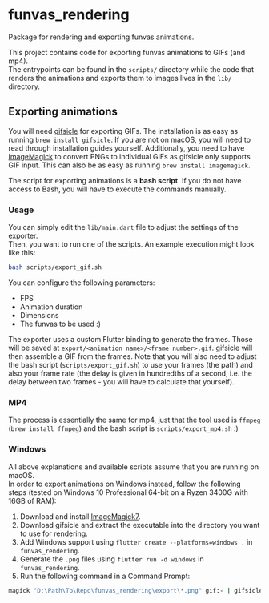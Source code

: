 # funvas_rendering

Package for rendering and exporting funvas animations.

This project contains code for exporting funvas animations to GIFs (and mp4).  
The entrypoints can be found in the `scripts/` directory while the code that renders the animations
and exports them to images lives in the `lib/` directory.

## Exporting animations

You will need [gifsicle] for exporting GIFs. The installation is as easy as running `brew install gifsicle`.
If you are not on macOS, you will need to read through installation guides yourself.
Additionally, you need to have [ImageMagick] to convert PNGs to individual GIFs as gifsicle only
supports GIF input. This can also be as easy as running `brew install imagemagick`.

The script for exporting animations is a **bash script**. If you do not have access to Bash, you
will have to execute the commands manually.

### Usage

You can simply edit the `lib/main.dart` file to adjust the settings of the exporter.  
Then, you want to run one of the scripts. An example execution might look like this:

```sh
bash scripts/export_gif.sh
```

You can configure the following parameters:

* FPS
* Animation duration
* Dimensions
* The funvas to be used :)

The exporter uses a custom Flutter binding to generate the frames. Those will be saved at
`export/<animation name>/<frame number>.gif`. gifsicle will then assemble a GIF from the
frames. Note that you will also need to adjust the bash script (`scripts/export_gif.sh`) to use your
frames (the path) and also your frame rate (the delay is given in hundredths of a second, i.e. the
delay between two frames - you will have to calculate that yourself).

### MP4

The process is essentially the same for mp4, just that the tool used is `ffmpeg`
(`brew install ffmpeg`) and the bash script is `scripts/export_mp4.sh` :)

### Windows

All above explanations and available scripts assume that you are running on macOS.  
In order to export animations on Windows instead, follow the following steps
(tested on Windows 10 Professional 64-bit on a Ryzen 3400G with 16GB of RAM):

1. Download and install [ImageMagick7][ImageMagick].
2. Download gifsicle and extract the executable into the directory you want to use for rendering.
3. Add Windows support using `flutter create --platforms=windows .` in `funvas_rendering`.
4. Generate the `.png` files using `flutter run -d windows` in `funvas_rendering`.
5. Run the following command in a Command Prompt:

```sh
magick "D:\Path\To\Repo\funvas_rendering\export\*.png" gif:- | gifsicle -O3 --delay=2 --multifile - > "D:\Path\To\Repo\funvas_rendering\export\animation.gif"
```

[Twitter]: https://twitter.com/creativemaybeno
[funvas]: https://pub.dev/packages/funvas
[gifsicle]: http://www.lcdf.org/gifsicle
[ImageMagick]: https://imagemagick.org/index.php